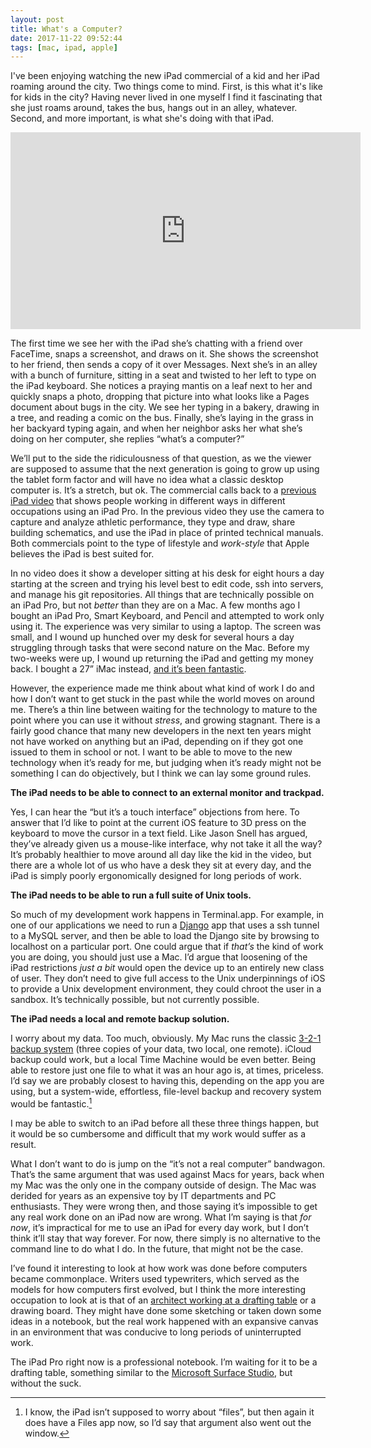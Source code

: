 ```yaml
---
layout: post
title: What's a Computer?
date: 2017-11-22 09:52:44
tags: [mac, ipad, apple]
---
```




I've been enjoying watching the new iPad commercial of a kid and her iPad roaming around the city. Two things come to mind. First, is this what it's like for kids in the city? Having never lived in one myself I find it fascinating that she just roams around, takes the bus, hangs out in an alley, whatever. Second, and more important, is what she's doing with that iPad. 

<div class="video-container">
<iframe width="560" height="315" src="https://www.youtube.com/embed/3S5BLs51yDQ?si=duypFTZNDpx614HB" title="YouTube video player" frameborder="0" allow="accelerometer; autoplay; clipboard-write; encrypted-media; gyroscope; picture-in-picture; web-share" referrerpolicy="strict-origin-when-cross-origin" allowfullscreen></iframe></div>



The first time we see her with the iPad she’s chatting with a friend over FaceTime, snaps a screenshot, and draws on it. She shows the screenshot to her friend, then sends a copy of it over Messages. Next she’s in an alley with a bunch of furniture, sitting in a seat and twisted to her left to type on the iPad keyboard. She notices a praying mantis on a leaf next to her and quickly snaps a photo, dropping that picture into what looks like a Pages document about bugs in the city. We see her typing in a bakery, drawing in a tree, and reading a comic on the bus. Finally, she’s laying in the grass in her backyard typing again, and when her neighbor asks her what she’s doing on her computer, she replies “what’s a computer?”

We’ll put to the side the ridiculousness of that question, as we the viewer are supposed to assume that the next generation is going to grow up using the tablet form factor and will have no idea what a classic desktop computer is. It’s a stretch, but ok. The commercial calls back to a [previous iPad video][1] that shows people working in different ways in different occupations using an iPad Pro. In the previous video they use the camera to capture and analyze athletic performance, they type and draw, share building schematics, and use the iPad in place of printed technical manuals. Both commercials point to the type of lifestyle and *work-style* that Apple believes the iPad is best suited for. 

In no video does it show a developer sitting at his desk for eight hours a day starting at the screen and trying his level best to edit code, ssh into servers, and manage his git repositories. All things that are technically possible on an iPad Pro, but not *better* than they are on a Mac. A few months ago I bought an iPad Pro, Smart Keyboard, and Pencil and attempted to work only using it. The experience was very similar to using a laptop. The screen was small, and I wound up hunched over my desk for several hours a day struggling through tasks that were second nature on the Mac. Before my two-weeks were up, I wound up returning the iPad and getting my money back. I bought a 27” iMac instead, [and it’s been fantastic][2]. 

However, the experience made me think about what kind of work I do and how I don’t want to get stuck in the past while the world moves on around me. There’s a thin line between waiting for the technology to mature to the point where you can use it without *stress*, and growing stagnant. There is a fairly good chance that many new developers in the next ten years might not have worked on anything but an iPad, depending on if they got one issued to them in school or not. I want to be able to move to the new technology when it’s ready for me, but judging when it’s ready might not be something I can do objectively, but I think we can lay some ground rules. 

**The iPad needs to be able to connect to an external monitor and trackpad.**

Yes, I can hear the “but it’s a touch interface” objections from here. To answer that I’d like to point at the current iOS feature to 3D press on the keyboard to move the cursor in a text field. Like Jason Snell has argued, they’ve already given us a mouse-like interface, why not take it all the way? It’s probably healthier to move around all day like the kid in the video, but there are a whole lot of us who have a desk they sit at every day, and the iPad is simply poorly ergonomically designed for long periods of work. 

**The iPad needs to be able to run a full suite of Unix tools.**

So much of my development work happens in Terminal.app. For example, in one of our applications we need to run a [Django][3] app that uses a ssh tunnel to a MySQL server, and then be able to load the Django site by browsing to localhost on a particular port. One could argue that if *that’s* the kind of work you are doing, you should just use a Mac. I’d argue that loosening of the iPad restrictions *just a bit* would open the device up to an entirely new class of user. They don’t need to give full access to the Unix underpinnings of iOS to provide a Unix development environment, they could chroot the user in a sandbox. It’s technically possible, but not currently possible. 

**The iPad needs a local and remote backup solution.**

I worry about my data. Too much, obviously. My Mac runs the classic [3-2-1 backup system][4] (three copies of your data, two local, one remote). iCloud backup could work, but a local Time Machine would be even better. Being able to restore just one file to what it was an hour ago is, at times, priceless. I’d say we are probably closest to having this, depending on the app you are using, but a system-wide, effortless, file-level backup and recovery system would be fantastic.[^1] 

I may be able to switch to an iPad before all these three things happen, but it would be so cumbersome and difficult that my work would suffer as a result.

What I don’t want to do is jump on the “it’s not a real computer” bandwagon. That’s the same argument that was used against Macs for years, back when my Mac was the only one in the company outside of design. The Mac was derided for years as an expensive toy by IT departments and PC enthusiasts. They were wrong then, and those saying it’s impossible to get any real work done on an iPad now are wrong. What I’m saying is that *for now*, it’s impractical for me to use an iPad for every day work, but I don’t think it’ll stay that way forever. For now, there simply is no alternative to the command line to do what I do. In the future, that might not be the case. 

I’ve found it interesting to look at how work was done before computers became commonplace. Writers used typewriters, which served as the models for how computers first evolved, but I think the more interesting occupation to look at is that of an [architect working at a drafting table][5] or a drawing board. They might have done some sketching or taken down some ideas in a notebook, but the real work happened with an expansive canvas in an environment that was conducive to long periods of uninterrupted work. 

The iPad Pro right now is a professional notebook. I’m waiting for it to be a drafting table, something similar to the [Microsoft Surface Studio][6], but without the suck. 


[^1]:	I know, the iPad isn’t supposed to worry about “files”, but then again it does have a Files app now, so I’d say that argument also went out the window. 

[1]:	https://www.youtube.com/watch?v=5_pMx7IjYKE
[2]:	https://jonathanbuys.com/imac-two-months-in/
[3]:	https://www.djangoproject.com
[4]:	https://www.backblaze.com/blog/the-3-2-1-backup-strategy/
[5]:	https://en.wikipedia.org/wiki/Drawing_board
[6]:	https://www.theverge.com/circuitbreaker/2016/10/26/13380462/microsoft-surface-studio-pc-computer-announced-features-price-release-date

